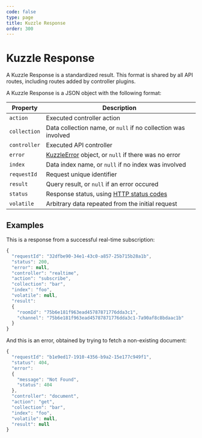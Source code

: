 ```yaml
---
code: false
type: page
title: Kuzzle Response
order: 300
---
```


# Kuzzle Response

A Kuzzle Response is a standardized result. This format is shared by all API routes, including routes added by controller plugins.

A Kuzzle Response is a JSON object with the following format:

| Property     | Description                                                                                         |
| ------------ | --------------------------------------------------------------------------------------------------- |
| `action`     | Executed controller action                                                                          |
| `collection` | Data collection name, or `null` if no collection was involved                                       |
| `controller` | Executed API controller                                                                             |
| `error`      | [KuzzleError](/core/1/api/essentials/errors) object, or `null` if there was no error                |
| `index`      | Data index name, or `null` if no index was involved                                                 |
| `requestId`  | Request unique identifier                                                                           |
| `result`     | Query result, or `null` if an error occured                                                         |
| `status`     | Response status, using [HTTP status codes](https://en.wikipedia.org/wiki/List_of_HTTP_status_codes) |
| `volatile`   | Arbitrary data repeated from the initial request                                                    |

## Examples

This is a response from a successful real-time subscription:

```js
{
  "requestId": "32dfbe90-34e1-43c0-a857-25b715b28a1b",
  "status": 200,
  "error": null,
  "controller": "realtime",
  "action": "subscribe",
  "collection": "bar",
  "index": "foo",
  "volatile": null,
  "result":
  {
    "roomId": "75b6e181f963ead45787871776dda3c1",
    "channel": "75b6e181f963ead45787871776dda3c1-7a90af8c8bdaac1b"
  }
}
```

And this is an error, obtained by trying to fetch a non-existing document:

```js
{
  "requestId": "b1e9ed17-1910-4356-b9a2-15e177c949f1",
  "status": 404,
  "error":
  {
    "message": "Not Found",
    "status": 404
  },
  "controller": "document",
  "action": "get",
  "collection": "bar",
  "index": "foo",
  "volatile": null,
  "result": null
}
```
